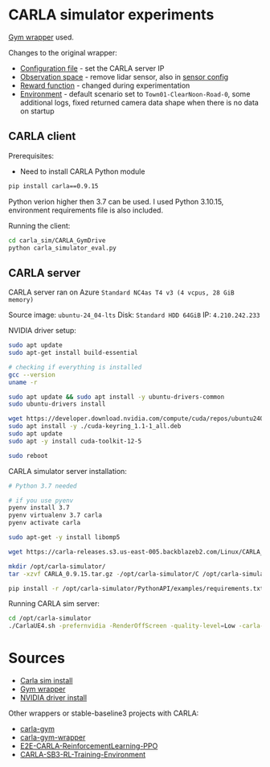 # CARLA simulator experiments

[Gym wrapper](https://github.com/angelomorgado/CARLA-GymDrive) used.

Changes to the original wrapper:

- [Configuration file](CARLA_GymDrive/src/config/configuration.py) - set the CARLA server IP
- [Observation space](CARLA_GymDrive/src/env/environment.py) - remove lidar sensor, also in [sensor config](CARLA_GymDrive/src/config/default_sensors.json)
- [Reward function](CARLA_GymDrive/src/env/reward.py) - changed during experimentation
- [Environment](CARLA_GymDrive/src/env/environment.py) - default scenario set to `Town01-ClearNoon-Road-0`, some additional logs, fixed returned camera data shape when there is no data on startup

## CARLA client

Prerequisites:

- Need to install CARLA Python module

```bash
pip install carla==0.9.15
```

Python verion higher then 3.7 can be used. I used Python 3.10.15, environment requirements file is also included.

Running the client:

```bash
cd carla_sim/CARLA_GymDrive
python carla_simulator_eval.py
```

## CARLA server

CARLA server ran on Azure `Standard NC4as T4 v3 (4 vcpus, 28 GiB memory)`

Source image: `ubuntu-24_04-lts`
Disk: `Standard HDD 64GiB`
IP: `4.210.242.233`

NVIDIA driver setup:

```bash
sudo apt update
sudo apt-get install build-essential

# checking if everything is installed
gcc --version
uname -r

sudo apt update && sudo apt install -y ubuntu-drivers-common
sudo ubuntu-drivers install

wget https://developer.download.nvidia.com/compute/cuda/repos/ubuntu2404/x86_64/cuda-keyring_1.1-1_all.deb
sudo apt install -y ./cuda-keyring_1.1-1_all.deb
sudo apt update
sudo apt -y install cuda-toolkit-12-5

sudo reboot
```

CARLA simulator server installation:

```bash
# Python 3.7 needed

# if you use pyenv
pyenv install 3.7
pyenv virtualenv 3.7 carla
pyenv activate carla

sudo apt-get -y install libomp5

wget https://carla-releases.s3.us-east-005.backblazeb2.com/Linux/CARLA_0.9.15.tar.gz

mkdir /opt/carla-simulator/
tar -xzvf CARLA_0.9.15.tar.gz -/opt/carla-simulator/C /opt/carla-simulator/

pip install -r /opt/carla-simulator/PythonAPI/examples/requirements.txt
```

Running CARLA sim server:

```bash
cd /opt/carla-simulator
./CarlaUE4.sh -prefernvidia -RenderOffScreen -quality-level=Low -carla-server -benchmark
```

# Sources

- [Carla sim install](https://github.com/carla-simulator/carla/issues/7017#issuecomment-1908462106)
- [Gym wrapper](https://discord.com/channels/1283464486627315815/1283464487139278860/1311014535150436383)
- [NVIDIA driver install](https://learn.microsoft.com/en-us/azure/virtual-machines/linux/n-series-driver-setup#ubuntu)

Other wrappers or stable-baseline3 projects with CARLA:

- [carla-gym](https://github.com/johnMinelli/carla-gym)
- [carla-gym-wrapper](https://github.com/janwithb/carla-gym-wrapper/tree/main)
- [E2E-CARLA-ReinforcementLearning-PPO](https://github.com/gustavomoers/E2E-CARLA-ReinforcementLearning-PPO/tree/main)
- [CARLA-SB3-RL-Training-Environment](https://github.com/alberto-mate/CARLA-SB3-RL-Training-Environment)
